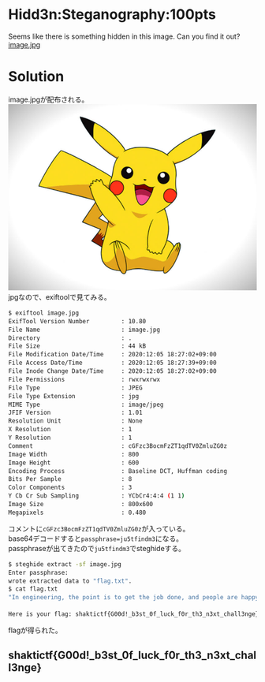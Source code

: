 # Hidd3n:Steganography:100pts
Seems like there is something hidden in this image. Can you find it out?  
[image.jpg](image.jpg)  

# Solution
image.jpgが配布される。  
![image.jpg](image.jpg)  
jpgなので、exiftoolで見てみる。  
```bash
$ exiftool image.jpg
ExifTool Version Number         : 10.80
File Name                       : image.jpg
Directory                       : .
File Size                       : 44 kB
File Modification Date/Time     : 2020:12:05 18:27:02+09:00
File Access Date/Time           : 2020:12:05 18:27:39+09:00
File Inode Change Date/Time     : 2020:12:05 18:27:02+09:00
File Permissions                : rwxrwxrwx
File Type                       : JPEG
File Type Extension             : jpg
MIME Type                       : image/jpeg
JFIF Version                    : 1.01
Resolution Unit                 : None
X Resolution                    : 1
Y Resolution                    : 1
Comment                         : cGFzc3BocmFzZT1qdTV0ZmluZG0z
Image Width                     : 800
Image Height                    : 600
Encoding Process                : Baseline DCT, Huffman coding
Bits Per Sample                 : 8
Color Components                : 3
Y Cb Cr Sub Sampling            : YCbCr4:4:4 (1 1)
Image Size                      : 800x600
Megapixels                      : 0.480
```
コメントに`cGFzc3BocmFzZT1qdTV0ZmluZG0z`が入っている。  
base64デコードすると`passphrase=ju5tfindm3`になる。  
passphraseが出てきたので`ju5tfindm3`でsteghideする。  
```bash
$ steghide extract -sf image.jpg
Enter passphrase:
wrote extracted data to "flag.txt".
$ cat flag.txt
"In engineering, the point is to get the job done, and people are happy to help. You should be generous with credit, and you should be happy to help others." Who am I?

Here is your flag: shaktictf{G00d!_b3st_0f_luck_f0r_th3_n3xt_chall3nge}
```
flagが得られた。  

## shaktictf{G00d!_b3st_0f_luck_f0r_th3_n3xt_chall3nge}